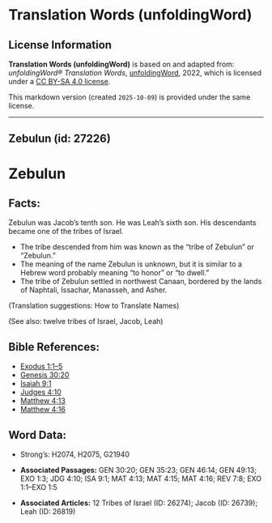 # Translation Words (unfoldingWord)

## License Information

**Translation Words (unfoldingWord)** is based on and adapted from: _unfoldingWord® Translation Words_, [unfoldingWord](https://unfoldingword.org/utw), 2022, which is licensed under a [CC BY-SA 4.0 license](https://creativecommons.org/licenses/by-sa/4.0/legalcode.en).

This markdown version (created `2025-10-09`) is provided under the same license.



--------------------------------

## Zebulun (id: 27226)

Zebulun
=======

Facts:
------

Zebulun was Jacob’s tenth son. He was Leah’s sixth son. His descendants became one of the tribes of Israel.

* The tribe descended from him was known as the “tribe of Zebulun” or “Zebulun.”
* The meaning of the name Zebulun is unknown, but it is similar to a Hebrew word probably meaning “to honor” or “to dwell.”
* The tribe of Zebulun settled in northwest Canaan, bordered by the lands of Naphtali, Issachar, Manasseh, and Asher.

(Translation suggestions: How to Translate Names)

(See also: twelve tribes of Israel, Jacob, Leah)

Bible References:
-----------------

* [Exodus 1:1–5](https://ref.ly/Exod1:1-Exod1:5)
* [Genesis 30:20](https://ref.ly/Gen30:20)
* [Isaiah 9:1](https://ref.ly/Isa9:1)
* [Judges 4:10](https://ref.ly/Judg4:10)
* [Matthew 4:13](https://ref.ly/Matt4:13)
* [Matthew 4:16](https://ref.ly/Matt4:16)

Word Data:
----------

* Strong’s: H2074, H2075, G21940

* **Associated Passages:** GEN 30:20; GEN 35:23; GEN 46:14; GEN 49:13; EXO 1:3; JDG 4:10; ISA 9:1; MAT 4:13; MAT 4:15; MAT 4:16; REV 7:8; EXO 1:1–EXO 1:5
* **Associated Articles:** 12 Tribes of Israel (ID: 26274); Jacob (ID: 26739); Leah (ID: 26819)

